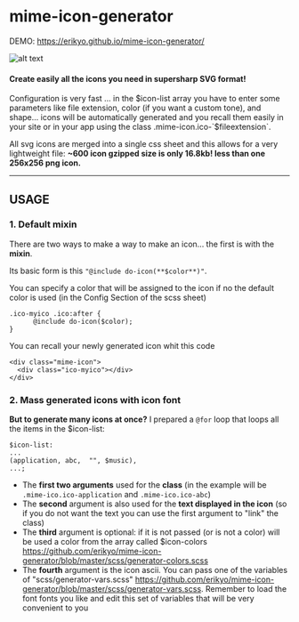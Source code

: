 # mime-icon-generator

DEMO: https://erikyo.github.io/mime-icon-generator/

![alt text](https://raw.githubusercontent.com/erikyo/mime-icon-generator/master/demo/demo.jpg)

#### Create easily **all the icons you need in supersharp SVG format!**

Configuration is very fast ... in the $icon-list array you have to enter some parameters like file extension, color (if you want a custom tone), and shape... icons will be automatically generated and you recall them easily in your site or in your app using the class .mime-icon.ico-`$fileextension`.

All svg icons are merged into a single css sheet and this allows for a very lightweight file: **~600 icon gzipped size is only 16.8kb! less than one 256x256 png icon.**

* * *

## USAGE

### 1. Default mixin

There are two ways to make a way to make an icon... the first is with the **mixin**.

Its basic form is this `"@include do-icon(**$color**)"`.

You can specify a color that will be assigned to the icon if no the default color is used (in the Config Section of the scss sheet)

    .ico-myico .ico:after {
          @include do-icon($color);
    }

You can recall your newly generated icon whit this code

    <div class="mime-icon">
      <div class="ico-myico"></div>
    </div>
    
### 2. Mass generated icons with icon font

**But to generate many icons at once?** I prepared a `@for` loop that loops all the items in the $icon-list:

    $icon-list:
    ...
    (application, abc,  "", $music),
    ...;

*   The **first two arguments** used for the **class** (in the example will be `.mime-ico.ico-application` and `.mime-ico.ico-abc`)
*   The **second** argument is also used for the **text displayed in the icon** (so if you do not want the text you can use the first argument to "link" the class)
*   The **third** argument is optional: if it is not passed (or is not a color) will be used a color from the array called $icon-colors https://github.com/erikyo/mime-icon-generator/blob/master/scss/generator-colors.scss
*   The **fourth** argument is the icon ascii. You can pass one of the variables of "scss/generator-vars.scss" https://github.com/erikyo/mime-icon-generator/blob/master/scss/generator-vars.scss. Remember to load the font fonts you like and edit this set of variables that will be very convenient to you